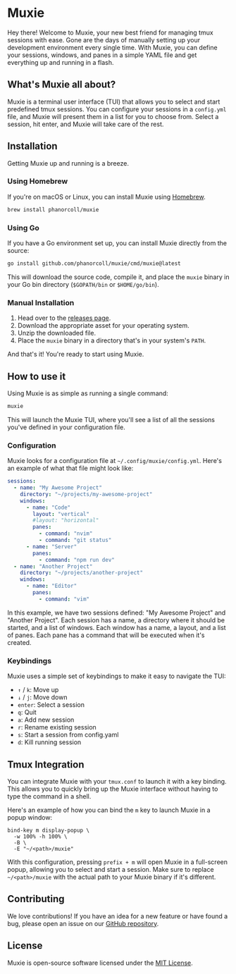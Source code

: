 # Muxie
Hey there! Welcome to Muxie, your new best friend for managing tmux sessions with ease. Gone are the days of manually setting up your development environment every single time. With Muxie, you can define your sessions, windows, and panes in a simple YAML file and get everything up and running in a flash.

## What's Muxie all about?

Muxie is a terminal user interface (TUI) that allows you to select and start predefined tmux sessions. You can configure your sessions in a `config.yml` file, and Muxie will present them in a list for you to choose from. Select a session, hit enter, and Muxie will take care of the rest.

## Installation

Getting Muxie up and running is a breeze.

### Using Homebrew

If you're on macOS or Linux, you can install Muxie using [Homebrew](https://brew.sh/).

```bash
brew install phanorcoll/muxie
```

### Using Go

If you have a Go environment set up, you can install Muxie directly from the source:

```bash
go install github.com/phanorcoll/muxie/cmd/muxie@latest
```

This will download the source code, compile it, and place the `muxie` binary in your Go bin directory (`$GOPATH/bin` or `$HOME/go/bin`).

### Manual Installation

1.  Head over to the [releases page](https://github.com/phanorcoll/muxie/releases).
2.  Download the appropriate asset for your operating system.
3.  Unzip the downloaded file.
4.  Place the `muxie` binary in a directory that's in your system's `PATH`.

And that's it! You're ready to start using Muxie.

## How to use it

Using Muxie is as simple as running a single command:

```bash
muxie
```

This will launch the Muxie TUI, where you'll see a list of all the sessions you've defined in your configuration file.

### Configuration

Muxie looks for a configuration file at `~/.config/muxie/config.yml`. Here's an example of what that file might look like:

```yaml
sessions:
  - name: "My Awesome Project"
    directory: "~/projects/my-awesome-project"
    windows:
      - name: "Code"
        layout: "vertical"
        #layout: "horizontal"
        panes:
          - command: "nvim"
          - command: "git status"
      - name: "Server"
        panes:
          - command: "npm run dev"
  - name: "Another Project"
    directory: "~/projects/another-project"
    windows:
      - name: "Editor"
        panes:
          - command: "vim"
```

In this example, we have two sessions defined: "My Awesome Project" and "Another Project". Each session has a name, a directory where it should be started, and a list of windows. Each window has a name, a layout, and a list of panes. Each pane has a command that will be executed when it's created.

### Keybindings

Muxie uses a simple set of keybindings to make it easy to navigate the TUI:

*   `↑` / `k`: Move up
*   `↓` / `j`: Move down
*   `enter`: Select a session
*   `q`: Quit
*   `a`: Add new session
*   `r`: Rename existing session
*   `s`: Start a session from config.yaml
*   `d`: Kill running session

## Tmux Integration

You can integrate Muxie with your `tmux.conf` to launch it with a key binding. This allows you to quickly bring up the Muxie interface without having to type the command in a shell.

Here's an example of how you can bind the `m` key to launch Muxie in a popup window:

```tmux
bind-key m display-popup \
  -w 100% -h 100% \
  -B \
  -E "~/<path>/muxie"
```

With this configuration, pressing `prefix + m` will open Muxie in a full-screen popup, allowing you to select and start a session. Make sure to replace `~/<path>/muxie` with the actual path to your Muxie binary if it's different.

## Contributing

We love contributions! If you have an idea for a new feature or have found a bug, please open an issue on our [GitHub repository](https://github.com/phanorcoll/muxie/issues).

## License

Muxie is open-source software licensed under the [MIT License](https://opensource.org/licenses/MIT).
